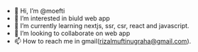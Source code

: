 - 👋 Hi, I’m @moefti
- 👀 I’m interested in biuld web app
- 🌱 I’m currently learning nextjs, ssr, csr, react and javascript.
- 💞️ I’m looking to collaborate on web app
- 📫 How to reach me in gmail(rizalmuftinugraha@gmail.com).

<!---
moefti/moefti is a ✨ special ✨ repository because its `README.md` (this file) appears on your GitHub profile.
You can click the Preview link to take a look at your changes.
--->
